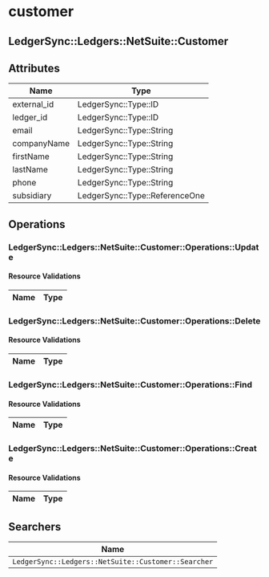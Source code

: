 # customer

## LedgerSync::Ledgers::NetSuite::Customer

## Attributes

| Name        | Type                           |
|-------------|--------------------------------|
| external_id | LedgerSync::Type::ID           |
| ledger_id   | LedgerSync::Type::ID           |
| email       | LedgerSync::Type::String       |
| companyName | LedgerSync::Type::String       |
| firstName   | LedgerSync::Type::String       |
| lastName    | LedgerSync::Type::String       |
| phone       | LedgerSync::Type::String       |
| subsidiary  | LedgerSync::Type::ReferenceOne |

## Operations

### LedgerSync::Ledgers::NetSuite::Customer::Operations::Update

#### Resource Validations

| Name | Type |
|------|------|

### LedgerSync::Ledgers::NetSuite::Customer::Operations::Delete

#### Resource Validations

| Name | Type |
|------|------|

### LedgerSync::Ledgers::NetSuite::Customer::Operations::Find

#### Resource Validations

| Name | Type |
|------|------|

### LedgerSync::Ledgers::NetSuite::Customer::Operations::Create

#### Resource Validations

| Name | Type |
|------|------|

## Searchers

| Name                                                |
|-----------------------------------------------------|
| `LedgerSync::Ledgers::NetSuite::Customer::Searcher` |
